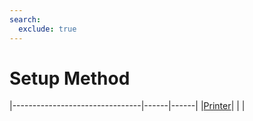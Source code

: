 ```yaml
---
search:
  exclude: true
---
```


<h1 class="heading"><span class="name">Setup Method</span></h1>

|--------------------------------|------|------|
|[Printer](../objects/printer.md)|&nbsp;|&nbsp;|
